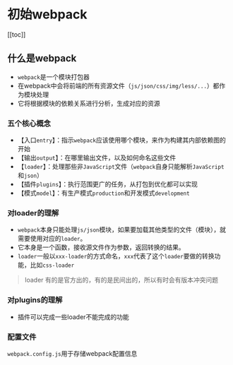 # 初始webpack

[[toc]]

## 什么是webpack

- `webpack`是一个模块打包器
- 在webpack中会将前端的所有资源文件（`js/json/css/img/less/...`）都作为模块处理
- 它将根据模块的依赖关系进行分析，生成对应的资源

### 五个核心概念

- 【入口`entry`】：指示`webpack`应该使用哪个模块，来作为构建其内部依赖图的开始
- 【输出`output`】：在哪里输出文件，以及如何命名这些文件
- 【`loader`】：处理那些非`JavaScript`文件（`webpack`自身只能解析`JavaScript`和`json`）
- 【插件`plugins`】：执行范围更广的任务，从打包到优化都可以实现
- 【模式`model`】：有生产模式`production`和开发模式`development`


### 对loader的理解

- `webpack`本身只能处理`js/json`模块，如果要加载其他类型的文件（模块），就需要使用对应的`loader`。
- 它本身是一个函数，接收源文件作为参数，返回转换的结果。
- `loader`一般以`xxx-loader`的方式命名，`xxx`代表了这个`loader`要做的转换功能，比如`css-loader`

> loader 有的是官方出的，有的是民间出的，所以有时会有版本冲突问题

### 对plugins的理解
- 插件可以完成一些loader不能完成的功能


### 配置文件 
`webpack.config.js`用于存储webpack配置信息


